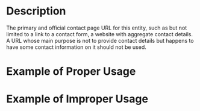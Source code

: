 # Description
The primary and official contact page URL for this entity, such as but not limited to a link to a contact form, a website with aggregate contact details. A URL whose main purpose is not to provide contact details but happens to have some contact information on it should not be used.

# Example of Proper Usage

# Example of Improper Usage